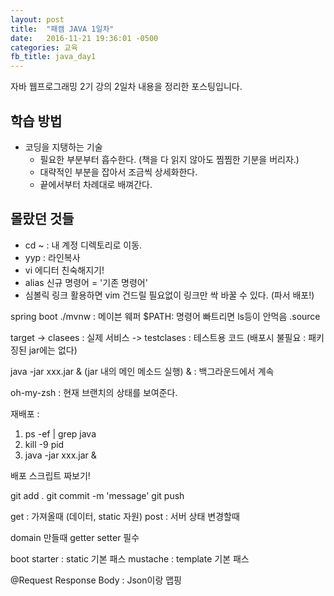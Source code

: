 ```yaml
---
layout: post
title:  "패캠 JAVA 1일차"
date:   2016-11-21 19:36:01 -0500
categories: 교육
fb_title: java_day1
---
```


자바 웹프로그래밍 2기 강의 2일차 내용을 정리한 포스팅입니다.

## 학습 방법
- 코딩을 지탱하는 기술
  - 필요한 부분부터 흡수한다. (책을 다 읽지 않아도 찜찜한 기분을 버리자.)
  - 대략적인 부분을 잡아서 조금씩 상세화한다.
  - 끝에서부터 차례대로 배껴간다.

## 몰랐던 것들
- cd ~ : 내 계정 디렉토리로 이동.
- yyp : 라인복사
- vi 에디터 친숙해지기!
- alias 신규 명령어 = '기존 명령어'
- 심볼릭 링크 활용하면 vim 건드릴 필요없이 링크만 싹 바꿀 수 있다. (파서 배포!)


spring boot ./mvnw : 메이븐 웨퍼
$PATH: 명령어 빠트리면 ls등이 안먹음
.source

target -> clasees : 실제 서비스
       -> testclases : 테스트용 코드 (배포시 불필요 : 패키징된 jar에는 없다)

java -jar xxx.jar & (jar 내의 메인 메소드 실행)
& : 백그라운드에서 계속

oh-my-zsh : 현재 브랜치의 상태를 보여준다.

재배포 :
1. ps -ef | grep java
2. kill -9 pid
3. java -jar xxx.jar &

배포 스크립트 짜보기!


git add .
git commit -m 'message'
git push


get : 가져올때 (데이터, static 자원)
post : 서버 상태 변경할때

domain 만들때 getter setter 필수

boot starter : static 기본 패스
mustache : template 기본 패스

@Request Response Body : Json이랑 맵핑
